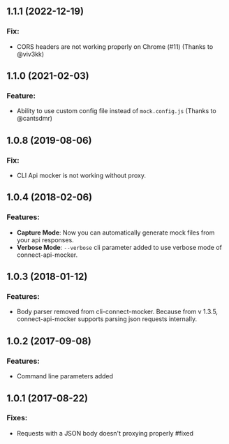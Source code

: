 ## 1.1.1 (2022-12-19)

### Fix:

- CORS headers are not working properly on Chrome (#11) (Thanks to @viv3kk)

## 1.1.0 (2021-02-03)

### Feature:

- Ability to use custom config file instead of `mock.config.js` (Thanks to @cantsdmr)

## 1.0.8 (2019-08-06)

### Fix:

- CLI Api mocker is not working without proxy.


## 1.0.4 (2018-02-06)

### Features:

- **Capture Mode**: Now you can automatically generate mock files from your api responses.
- **Verbose Mode**: `--verbose` cli parameter added to use verbose mode of connect-api-mocker.

## 1.0.3 (2018-01-12)

### Features:

- Body parser removed from cli-connect-mocker. Because from v 1.3.5, connect-api-mocker supports parsing json requests internally.

## 1.0.2 (2017-09-08)

### Features:

- Command line parameters added

## 1.0.1 (2017-08-22)

### Fixes:

- Requests with a JSON body doesn't proxying properly #fixed